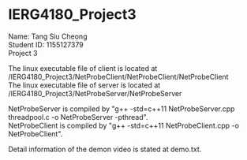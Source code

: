 # IERG4180_Project3

Name: Tang Siu Cheong  
Student ID: 1155127379  
Project 3  

The linux executable file of client is located at /IERG4180_Project3/NetProbeClient/NetProbeClient/NetProbeClient  
The linux executable file of server is located at /IERG4180_Project3/NetProbeServer/NetProbeServer  

NetProbeServer is compiled by "g++ -std=c++11 NetProbeServer.cpp threadpool.c  -o NetProbeServer -pthread".  
NetProbeClient is compiled by "g++ -std=c++11 NetProbeClient.cpp -o NetProbeClient".  

Detail information of the demon video is stated at demo.txt.